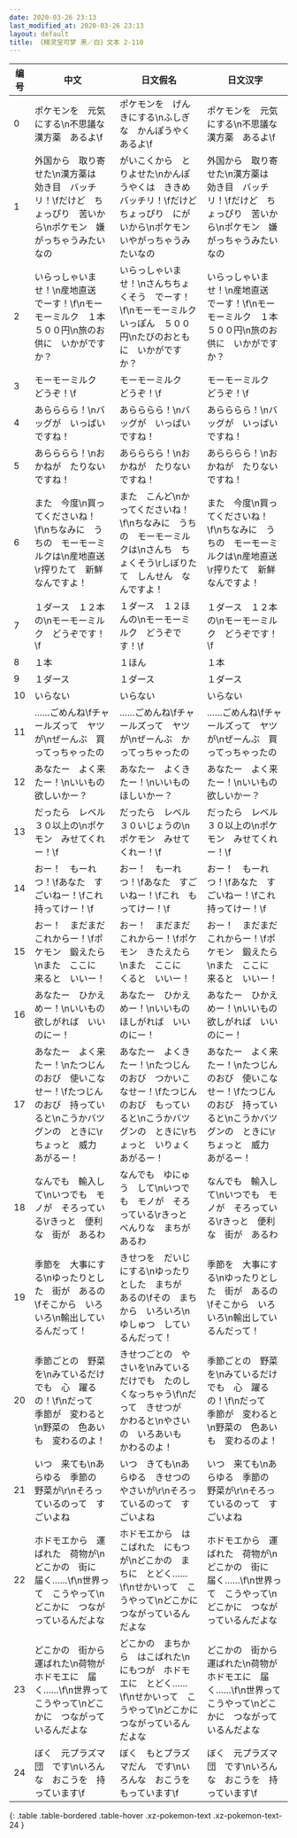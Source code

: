 ```yaml
---
date: 2020-03-26 23:13
last_modified_at: 2020-03-26 23:13
layout: default
title: 《精灵宝可梦 黑／白》文本 2-110
---
```

| 编号 | 中文 | 日文假名 | 日文汉字 |
| ---- | ---- | ---- | --- |
| 0 | ポケモンを　元気にする\n不思議な　漢方薬　あるよ\f | ポケモンを　げんきにする\nふしぎな　かんぽうやく　あるよ\f | ポケモンを　元気にする\n不思議な　漢方薬　あるよ\f |
| 1 | 外国から　取り寄せた\n漢方薬は　効き目　バッチリ！\fだけど　ちょっぴり　苦いから\nポケモン　嫌がっちゃうみたいなの | がいこくから　とりよせた\nかんぽうやくは　ききめ　バッチリ！\fだけど　ちょっぴり　にがいから\nポケモン　いやがっちゃうみたいなの | 外国から　取り寄せた\n漢方薬は　効き目　バッチリ！\fだけど　ちょっぴり　苦いから\nポケモン　嫌がっちゃうみたいなの |
| 2 | いらっしゃいませ！\n産地直送　でーす！\f\nモーモーミルク　１本　５００円\n旅のお供に　いかがですか？ | いらっしゃいませ！\nさんちちょくそう　でーす！\f\nモーモーミルク　いっぽん　５００円\nたびのおともに　いかがですか？ | いらっしゃいませ！\n産地直送　でーす！\f\nモーモーミルク　１本　５００円\n旅のお供に　いかがですか？ |
| 3 | モーモーミルク　どうぞ！\f | モーモーミルク　どうぞ！\f | モーモーミルク　どうぞ！\f |
| 4 | あらららら！\nバッグが　いっぱいですね！ | あらららら！\nバッグが　いっぱいですね！ | あらららら！\nバッグが　いっぱいですね！ |
| 5 | あらららら！\nおかねが　たりないですね！ | あらららら！\nおかねが　たりないですね！ | あらららら！\nおかねが　たりないですね！ |
| 6 | また　今度\n買ってくださいね！\f\nちなみに　うちの　モーモーミルクは\n産地直送\r搾りたて　新鮮　なんですよ！ | また　こんど\nかってくださいね！\f\nちなみに　うちの　モーモーミルクは\nさんち　ちょくそう\rしぼりたて　しんせん　なんですよ！ | また　今度\n買ってくださいね！\f\nちなみに　うちの　モーモーミルクは\n産地直送\r搾りたて　新鮮　なんですよ！ |
| 7 | １ダース　１２本の\nモーモーミルク　どうぞです！\f | １ダース　１２ほんの\nモーモーミルク　どうぞです！\f | １ダース　１２本の\nモーモーミルク　どうぞです！\f |
| 8 | １本 | １ほん | １本 |
| 9 | １ダース | １ダース | １ダース |
| 10 | いらない | いらない | いらない |
| 11 | ……ごめんね\fチャールズって　ヤツが\nぜーんぶ　買ってっちゃったの | ……ごめんね\fチャールズって　ヤツが\nぜーんぶ　かってっちゃったの | ……ごめんね\fチャールズって　ヤツが\nぜーんぶ　買ってっちゃったの |
| 12 | あなたー　よく来たー！\nいいもの　欲しいかー？ | あなたー　よくきたー！\nいいもの　ほしいかー？ | あなたー　よく来たー！\nいいもの　欲しいかー？ |
| 13 | だったら　レベル３０以上の\nポケモン　みせてくれー！\f | だったら　レベル３０いじょうの\nポケモン　みせてくれー！\f | だったら　レベル３０以上の\nポケモン　みせてくれー！\f |
| 14 | おー！　もーれつ！\fあなた　すごいねー！\fこれ　持ってけー！\f | おー！　もーれつ！\fあなた　すごいねー！\fこれ　もってけー！\f | おー！　もーれつ！\fあなた　すごいねー！\fこれ　持ってけー！\f |
| 15 | おー！　まだまだ　これからー！\fポケモン　鍛えたら\nまた　ここに　来ると　いいー！ | おー！　まだまだ　これからー！\fポケモン　きたえたら\nまた　ここに　くると　いいー！ | おー！　まだまだ　これからー！\fポケモン　鍛えたら\nまた　ここに　来ると　いいー！ |
| 16 | あなたー　ひかえめー！\nいいもの　欲しがれば　いいのにー！ | あなたー　ひかえめー！\nいいもの　ほしがれば　いいのにー！ | あなたー　ひかえめー！\nいいもの　欲しがれば　いいのにー！ |
| 17 | あなたー　よく来たー！\nたつじんのおび　使いこなせー！\fたつじんのおび　持っていると\nこうかバツグンの　ときに\rちょっと　威力　あがるー！ | あなたー　よくきたー！\nたつじんのおび　つかいこなせー！\fたつじんのおび　もっていると\nこうかバツグンの　ときに\rちょっと　いりょく　あがるー！ | あなたー　よく来たー！\nたつじんのおび　使いこなせー！\fたつじんのおび　持っていると\nこうかバツグンの　ときに\rちょっと　威力　あがるー！ |
| 18 | なんでも　輸入して\nいつでも　モノが　そろっている\rきっと　便利な　街が　あるわ | なんでも　ゆにゅう　して\nいつでも　モノが　そろっている\rきっと　べんりな　まちが　あるわ | なんでも　輸入して\nいつでも　モノが　そろっている\rきっと　便利な　街が　あるわ |
| 19 | 季節を　大事にする\nゆったりとした　街が　あるの\fそこから　いろいろ\n輸出しているんだって！ | きせつを　だいじにする\nゆったりとした　まちが　あるの\fその　まちから　いろいろ\nゆしゅつ　しているんだって！ | 季節を　大事にする\nゆったりとした　街が　あるの\fそこから　いろいろ\n輸出しているんだって！ |
| 20 | 季節ごとの　野菜を\nみているだけでも　心　躍るの！\f\nだって　季節が　変わると\n野菜の　色あいも　変わるのよ！ | きせつごとの　やさいを\nみているだけでも　たのしくなっちゃう\f\nだって　きせつが　かわると\nやさいの　いろあいも　かわるのよ！ | 季節ごとの　野菜を\nみているだけでも　心　躍るの！\f\nだって　季節が　変わると\n野菜の　色あいも　変わるのよ！ |
| 21 | いつ　来ても\nあらゆる　季節の　野菜が\r\nそろっているのって　すごいよね | いつ　きても\nあらゆる　きせつの　やさいが\r\nそろっているのって　すごいよね | いつ　来ても\nあらゆる　季節の　野菜が\r\nそろっているのって　すごいよね |
| 22 | ホドモエから　運ばれた　荷物が\nどこかの　街に　届く……\f\n世界って　こうやって\nどこかに　つながっているんだよな | ホドモエから　はこばれた　にもつが\nどこかの　まちに　とどく……\f\nせかいって　こうやって\nどこかに　つながっているんだよな | ホドモエから　運ばれた　荷物が\nどこかの　街に　届く……\f\n世界って　こうやって\nどこかに　つながっているんだよな |
| 23 | どこかの　街から　運ばれた\n荷物が　ホドモエに　届く……\f\n世界って　こうやって\nどこかに　つながっているんだよな | どこかの　まちから　はこばれた\nにもつが　ホドモエに　とどく……\f\nせかいって　こうやって\nどこかに　つながっているんだよな | どこかの　街から　運ばれた\n荷物が　ホドモエに　届く……\f\n世界って　こうやって\nどこかに　つながっているんだよな |
| 24 | ぼく　元プラズマ団　です\nいろんな　おこうを　持っています\f | ぼく　もとプラズマだん　です\nいろんな　おこうを　もっています\f | ぼく　元プラズマ団　です\nいろんな　おこうを　持っています\f |
{: .table .table-bordered .table-hover .xz-pokemon-text .xz-pokemon-text-24 }